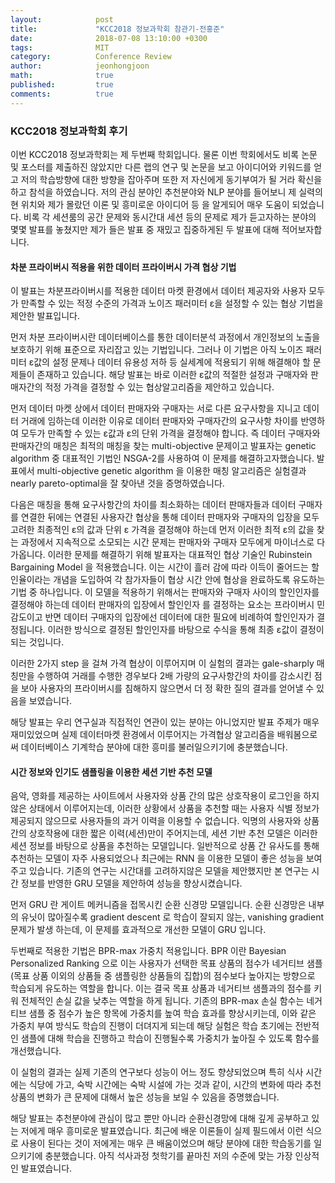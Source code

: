 ```yaml
---
layout:            post
title:             "KCC2018 정보과학회 참관기-전홍준"
date:              2018-07-08 13:10:00 +0300
tags:              MIT
category:          Conference Review 
author:            jeonhongjoon
math:              true
published:         true
comments:          true
---
```

### KCC2018 정보과학회 후기

이번 KCC2018 정보과학회는 제 두번째 학회입니다. 물론 이번 학회에서도 비록 논문 및 포스터를 제출하진 않았지만 다른 랩의 연구 및 논문을 보고 아이디어와 키워드를 얻고 저의 학습방향에 대한 방향을 잡아주며 또한 저 자신에게 동기부여가 될 거라 확신을 하고 참석을 하였습니다. 저의 관심 분야인 추천분야와 NLP 분야를 들어보니 제 실력의 현 위치와 제가 몰랐던 이론 및 흥미로운 아이디어 등 을 알게되어 매우 도움이 되었습니다. 비록 각 세션룸의 공간 문제와 동시간대 세션 등의 문제로 제가 듣고자하는 분야의 몇몇 발표를 놓쳤지만 제가 들은 발표 중 재밌고 집중하게된 두 발표에 대해 적어보자합니다.

#### 차분 프라이버시 적용을 위한 데이터 프라이버시 가격 협상 기법

이 발표는 차분프라이버시를 적용한 데이터 마켓 환경에서 데이터 제공자와 사용자 모두가 만족할 수 있는 적정 수준의 가격과 노이즈 패러미터 ε을 설정할 수 있는 협상 기법을 제안한 발표입니다.

먼저 차분 프라이버시란 데이터베이스를 통한 데이터분석 과정에서 개인정보의 노출을 보호하기 위해 표준으로 자리잡고 있는 기법입니다. 그러나 이 기법은 아직 노이즈 패러미터 ε값의 설정 문제나 데이터 유용성 저하 등 실세계에 적용되기 위해 해결해야 할 문제들이 존재하고 있습니다. 해당 발표는 바로 이러한 ε값의 적절한 설정과 구매자와 판매자간의 적정 가격을 결정할 수 있는 협상알고리즘을 제안하고 있습니다.

먼저 데이터 마켓 상에서 데이터 판매자와 구매자는 서로 다른 요구사항을 지니고 데이터 거래에 임하는데
이러한 이유로 데이터 판매자와 구매자간의 요구사항 차이를 반영하여 모두가 만족할 수 있는 ε값과 ε의 단위 가격을 결정해야 합니다. 즉 데이터 구매자와 판매자간의 매칭은 최적의 매칭을 찾는 multi-objective 문제이고 발표자는 genetic algorithm 중 대표적인 기법인 NSGA-2를 사용하여 이 문제를 해결하고자했습니다. 발표에서 multi-objective genetic algorithm 을 이용한 매칭 알고리즘은 실험결과  nearly pareto-optimal을 잘 찾아낸 것을 증명하였습니다. 

다음은 매칭을 통해 요구사항간의 차이를 최소화하는 데이터 판매자들과 데이터 구매자를 연결한 뒤에는 연결된 사용자간 협상을 통해 데이터 판매자와 구매자의 입장을 모두 고려한 최종적인 ε의 값과 단위 ε 가격을 결정해야 하는데
먼저 이러한 최적 ε의 값을 찾는 과정에서 지속적으로 소모되는 시간 문제는 판매자와 구매자 모두에게 마이너스로 다가옵니다.
이러한 문제를 해결하기 위해 발표자는 대표적인 협상 기술인 Rubinstein Bargaining Model 을 적용했습니다. 이는 시간이 흘러 감에 따라 이득이 줄어드는 할인율이라는 개념을 도입하여 각 참가자들이 협상 시간 안에 협상을 완료하도록 유도하는 기법 중 하나입니다. 이 모델을 적용하기 위해서는 판매자와 구매자 사이의 할인인자를 결정해야 하는데 데이터 판매자의 입장에서 할인인자 를 결정하는 요소는 프라이버시 민감도이고 반면 데이터 구매자의 입장에선 데이터에 대한 필요에 비례하여 할인인자가 결정됩니다. 이러한 방식으로 결정된 할인인자를 바탕으로 수식을 통해 최종 ε값이 결정이 되는 것입니다.

이러한 2가지 step 을 걸쳐 가격 협상이 이루어지며 이 실험의 결과는 gale-sharply 매칭만을 수행하여 거래를 수행한 경우보다 2배 가량의 요구사항간의 차이를 감소시킨 점을 보아 사용자의 프라이버시를 침해하지 않으면서 더 정 확한 질의 결과를 얻어낼 수 있음을 보였습니다.

해당 발표는 우리 연구실과 직접적인 연관이 있는 분야는 아니었지만 발표 주제가 매우 재미있었으며 실제 데이터마켓 환경에서 이루어지는 가격협상 알고리즘을 배워봄으로써 데이터베이스 기계학습 분야에 대한 흥미를 불러일으키기에 충분했습니다.

#### 시간 정보와 인기도 샘플링을 이용한 세션 기반 추천 모델

음악, 영화를 제공하는 사이트에서 사용자와 상품 간의 많은 상호작용이 로그인을 하지 않은 상태에서 이루어지는데, 이러한 상황에서 상품을 추천할 때는 사용자 식별 정보가 제공되지 않으므로 사용자들의 과거 이력을 이용할 수 없습니다. 익명의 사용자와 상품 간의 상호작용에 대한 짧은 이력(세션)만이 주어지는데, 세션 기반 추천 모델은 이러한 세션 정보를 바탕으로 상품을 추천하는 모델입니다. 일반적으로 상품 간 유사도를 통해 추천하는 모델이 자주 사용되었으나 최근에는 RNN 을 이용한 모델이 좋은 성능을 보여주고 있습니다.
기존의 연구는 시간대를 고려하지않은 모델을 제안했지만 본 연구는 시간 정보를 반영한 GRU 모델을 제안하여 성능을 향상시켰습니다.

먼저 GRU 란 게이트 메커니즘을 접목시킨 순환 신경망 모델입니다. 순환 신경망은 내부의 유닛이 많아질수록 gradient descent 로 학습이 잘되지 않는, vanishing gradient 문제가 발생 하는데, 이 문제를 효과적으로 개선한 모델이 GRU 입니다. 

두번째로 적용한 기법은 BPR-max 가중치 적용입니다. BPR 이란 Bayesian Personalized Ranking 으로 이는 사용자가 선택한 목표 상품의 점수가 네거티브 샘플(목표 상품 이외의 상품들 중 샘플링한 상품들의 집합)의 점수보다 높아지는 방향으로 학습되게 유도하는 역할을 합니다. 이는 결국 목표 상품과 네거티브 샘플과의 점수를 키워 전체적인 손실 값을 낮추는 역할을 하게 됩니다. 기존의  BPR-max 손실 함수는 네거티브 샘플 중 점수가 높은 항목에 가중치를 높여 학습 효과를 향상시키는데, 이와 같은 가중치 부여 방식도 학습의 진행이 더뎌지게 되는데 해당 실험은 학습 초기에는 전반적인 샘플에 대해 학습을 진행하고 학습이 진행될수록 가중치가 높아질 수 있도록 함수를 개선했습니다.

이 실험의 결과는 실제 기존의 연구보다 성능이 어느 정도 향샹되었으며 특히 식사 시간에는 식당에 가고, 숙박 시간에는 숙박 시설에 가는 것과 같이, 시간의 변화에 따라 추천 상품의 변화가 큰 문제에 대해서 높은 성능을 보일 수 있음을 증명했습니다.

해당 발표는 추천분야에 관심이 많고 뿐만 아니라 순환신경망에 대해 깊게 공부하고 있는 저에게 매우 흥미로운 발표였습니다. 최근에 배운 이론들이 실제 필드에서 이런 식으로 사용이 된다는 것이 저에게는 매우 큰 배움이었으며 해당 분야에 대한 학습동기를 일으키기에 충분했습니다. 아직 석사과정 첫학기를 끝마친 저의 수준에 맞는 가장 인상적인 발표였습니다. 
